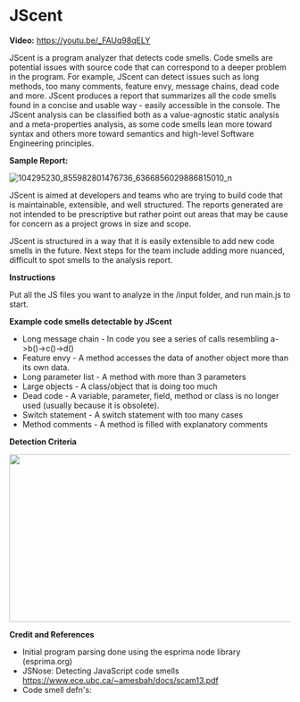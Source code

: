 # JScent

<b>Video:</b>
https://youtu.be/_FAUq98qELY

JScent is a program analyzer that detects code smells. Code smells are potential issues with source code that can correspond to a deeper problem in the program. For example, JScent can detect issues such as long methods, too many comments, feature envy, message chains, dead code and more. JScent produces a report that summarizes all the code smells found in a concise and usable way - easily accessible in the console. The JScent analysis can be classified both as a value-agnostic static analysis and a meta-properties analysis, as some code smells lean more toward syntax and others more toward semantics and high-level Software Engineering principles.

<b>Sample Report:</b>

![104295230_855982801476736_6366856029886815010_n](https://user-images.githubusercontent.com/22175665/84670554-20d32200-aedb-11ea-833f-ccbb25716caa.png)

JScent is aimed at developers and teams who are trying to build code that is maintainable, extensible, and well structured. The reports generated are not intended to be prescriptive but rather point out areas that may be cause for concern as a project grows in size and scope. 

JScent is structured in a way that it is easily extensible to add new code smells in the future. Next steps for the team include adding more nuanced, difficult to spot smells to the analysis report.

<b>Instructions</b>

Put all the JS files you want to analyze in the /input folder, and run main.js to start.

<b>Example code smells detectable by JScent</b>
<ul>
  <li>Long message chain - In code you see a series of calls resembling a->b()->c()->d()</li>
  <li>Feature envy - A method accesses the data of another object more than its own data.</li>
  <li>Long parameter list - A method with more than 3 parameters</li>
  <li>Large objects - A class/object that is doing too much</li>
  <li>Dead code - A variable, parameter, field, method or class is no longer used (usually because it is obsolete).</li>
  <li>Switch statement - A switch statement with too many cases </li>
  <li>Method comments - A method is filled with explanatory comments</li>
 </ul>
 
 
  
<b> Detection Criteria</b>

<img src="https://demos.moseskirathe.com/jscent/images/detection-criteria.png" width="700" height="300">
 

<b>Credit and References</b> 
<ul>
<li>Initial program parsing done using the esprima node library (esprima.org)</li>
<li>JSNose: Detecting JavaScript code smells <a href="https://www.ece.ubc.ca/~amesbah/docs/scam13.pdf">https://www.ece.ubc.ca/~amesbah/docs/scam13.pdf</a></li>
  <li>Code smell defn's: <a href="https://sourcemaking.com/refactoring/smells"></li>
    </ul>
